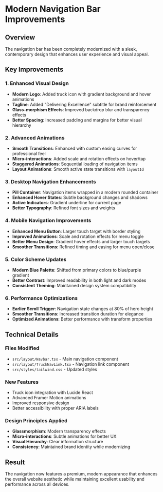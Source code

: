 # Modern Navigation Bar Improvements

## Overview
The navigation bar has been completely modernized with a sleek, contemporary design that enhances user experience and visual appeal.

## Key Improvements

### 1. Enhanced Visual Design
- **Modern Logo**: Added truck icon with gradient background and hover animations
- **Tagline**: Added "Delivering Excellence" subtitle for brand reinforcement
- **Glass-morphism Effects**: Improved backdrop blur and transparency effects
- **Better Spacing**: Increased padding and margins for better visual hierarchy

### 2. Advanced Animations
- **Smooth Transitions**: Enhanced with custom easing curves for professional feel
- **Micro-interactions**: Added scale and rotation effects on hover/tap
- **Staggered Animations**: Sequential loading of navigation items
- **Layout Animations**: Smooth active state transitions with `layoutId`

### 3. Desktop Navigation Enhancements
- **Pill Container**: Navigation items wrapped in a modern rounded container
- **Enhanced Hover States**: Subtle background changes and shadows
- **Active Indicators**: Gradient underline for current page
- **Better Typography**: Refined font sizes and weights

### 4. Mobile Navigation Improvements
- **Enhanced Menu Button**: Larger touch target with border styling
- **Improved Animations**: Scale and rotation effects for menu toggle
- **Better Menu Design**: Gradient hover effects and larger touch targets
- **Smoother Transitions**: Refined timing and easing for menu open/close

### 5. Color Scheme Updates
- **Modern Blue Palette**: Shifted from primary colors to blue/purple gradient
- **Better Contrast**: Improved readability in both light and dark modes
- **Consistent Theming**: Maintained design system compatibility

### 6. Performance Optimizations
- **Earlier Scroll Trigger**: Navigation state changes at 80% of hero height
- **Smoother Transitions**: Increased transition duration for elegance
- **Optimized Animations**: Better performance with transform properties

## Technical Details

### Files Modified
- `src/layout/Navbar.tsx` - Main navigation component
- `src/layout/TruckNavLink.tsx` - Navigation link component
- `src/styles/tailwind.css` - Updated styles

### New Features
- Truck icon integration with Lucide React
- Advanced Framer Motion animations
- Improved responsive design
- Better accessibility with proper ARIA labels

### Design Principles Applied
- **Glassmorphism**: Modern transparency effects
- **Micro-interactions**: Subtle animations for better UX
- **Visual Hierarchy**: Clear information structure
- **Consistency**: Maintained brand identity while modernizing

## Result
The navigation now features a premium, modern appearance that enhances the overall website aesthetic while maintaining excellent usability and performance across all devices.